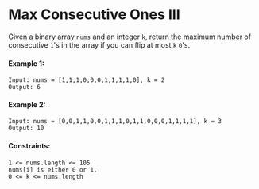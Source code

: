 # Max Consecutive Ones III

Given a binary array ```nums``` and an integer ```k```, return the maximum number of consecutive ```1```'s in the array if you can flip at most ```k``` ```0```'s.

#### Example 1:
```
Input: nums = [1,1,1,0,0,0,1,1,1,1,0], k = 2
Output: 6
```

#### Example 2:
```
Input: nums = [0,0,1,1,0,0,1,1,1,0,1,1,0,0,0,1,1,1,1], k = 3
Output: 10
```

#### Constraints:
```
1 <= nums.length <= 105
nums[i] is either 0 or 1.
0 <= k <= nums.length
```
